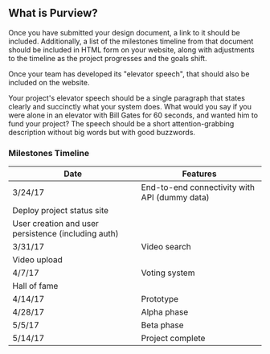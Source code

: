 ## What is Purview?

Once you have submitted your design document, a link to it should be included. Additionally, a list of the milestones timeline from that document should be included in HTML form on your website, along with adjustments to the timeline as the project progresses and the goals shift.

Once your team has developed its "elevator speech", that should also be included on the website.

Your project's elevator speech should be a single paragraph that states clearly and succinctly what your system does. What would you say if you were alone in an elevator with Bill Gates for 60 seconds, and wanted him to fund your project? The speech should be a short attention-grabbing description without big words but with good buzzwords.

### Milestones Timeline

 Date | Features
 --- | --- 
 3/24/17 | End-to-end connectivity with API (dummy data)
 | Deploy project status site
 | User creation and user persistence (including auth)
 3/31/17 | Video search
 | Video upload
 4/7/17 | Voting system
 | Hall of fame
 4/14/17 | Prototype
 4/28/17 | Alpha phase
 5/5/17 | Beta phase
 5/14/17 | Project complete


<!-- ### Support or Contact

Having trouble with Pages? Check out our [documentation](https://help.github.com/categories/github-pages-basics/) or [contact support](https://github.com/contact) and we’ll help you sort it out. -->
